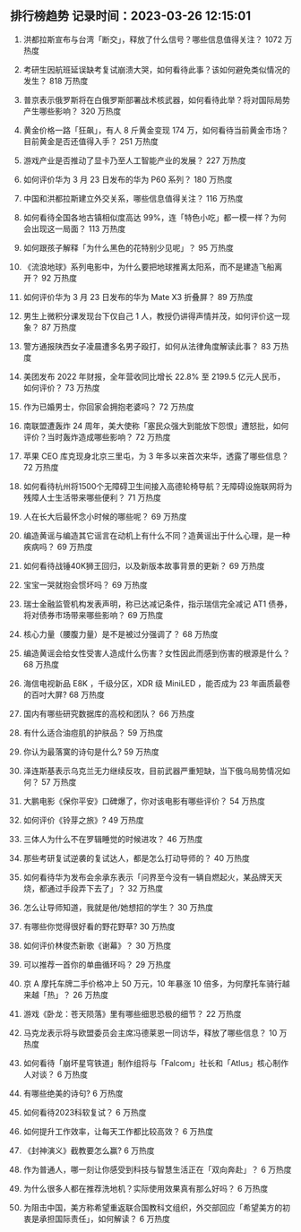 
## 排行榜趋势 记录时间：2023-03-26 12:15:01
  
  1. 洪都拉斯宣布与台湾「断交」，释放了什么信号？哪些信息值得关注？ 1072 万热度
    
  2. 考研生因航班延误缺考复试崩溃大哭，如何看待此事？该如何避免类似情况的发生？ 818 万热度
    
  3. 普京表示俄罗斯将在白俄罗斯部署战术核武器，如何看待此举？将对国际局势产生哪些影响？ 320 万热度
    
  4. 黄金价格一路「狂飙」，有人 8 斤黄金变现 174 万，如何看待当前黄金市场？目前黄金是否还值得入手？ 251 万热度
    
  5. 游戏产业是否推动了显卡乃至人工智能产业的发展？ 227 万热度
    
  6. 如何评价华为 3 月 23 日发布的华为 P60 系列？ 180 万热度
    
  7. 中国和洪都拉斯建立外交关系，哪些信息值得关注？ 116 万热度
    
  8. 如何看待全国各地古镇相似度高达 99%，连「特色小吃」都一模一样？为何会出现这一局面？ 113 万热度
    
  9. 如何跟孩子解释「为什么黑色的花特别少见呢」？ 95 万热度
    
  10. 《流浪地球》系列电影中，为什么要把地球推离太阳系，而不是建造飞船离开？ 92 万热度
    
  11. 如何评价华为 3 月 23 日发布的华为 Mate X3 折叠屏？ 89 万热度
    
  12. 男生上微积分课发现台下仅自己 1 人，教授仍讲得声情并茂，如何评价这一现象？ 87 万热度
    
  13. 警方通报陕西女子凌晨遭多名男子殴打，如何从法律角度解读此事？ 83 万热度
    
  14. 美团发布 2022 年财报，全年营收同比增长 22.8% 至 2199.5 亿元人民币，如何评价？ 73 万热度
    
  15. 作为已婚男士，你回家会拥抱老婆吗？ 72 万热度
    
  16. 南联盟遭轰炸 24 周年，美大使称「塞民众强大到能放下怨恨」遭怒批，如何评价？当时轰炸造成哪些影响？ 72 万热度
    
  17. 苹果 CEO 库克现身北京三里屯，为 3 年多以来首次来华，透露了哪些信息？ 72 万热度
    
  18. 如何看待杭州将1500个无障碍卫生间接入高德轮椅导航？无障碍设施联网将为残障人士生活带来哪些便利？ 71 万热度
    
  19. 人在长大后最怀念小时候的哪些呢？ 69 万热度
    
  20. 编造黄谣与编造其它谣言在动机上有什么不同？造黄谣出于什么心理，是一种疾病吗？ 69 万热度
    
  21. 如何看待战锤40K狮王回归，以及新版本故事背景的更新？ 69 万热度
    
  22. 宝宝一哭就抱会惯坏吗？ 69 万热度
    
  23. 瑞士金融监管机构发表声明，称已达减记条件，指示瑞信完全减记 AT1 债券，将对债券市场带来哪些影响？ 69 万热度
    
  24. 核心力量（腰腹力量）是不是被过分强调了？ 68 万热度
    
  25. 编造黄谣会给女性受害人造成什么伤害？女性因此而感到伤害的根源是什么？ 68 万热度
    
  26. 海信电视新品 E8K ，千级分区，XDR 级 MiniLED ，能否成为 23 年画质最卷的百吋大屏? 68 万热度
    
  27. 国内有哪些研究数据库的高校和团队？ 66 万热度
    
  28. 有什么适合油痘肌的护肤品？ 59 万热度
    
  29. 你认为最落寞的诗句是什么? 59 万热度
    
  30. 泽连斯基表示乌克兰无力继续反攻，目前武器严重短缺，当下俄乌局势情况如何？ 57 万热度
    
  31. 大鹏电影《保你平安》口碑爆了，你对该电影有哪些评价？ 54 万热度
    
  32. 如何评价《铃芽之旅》? 49 万热度
    
  33. 三体人为什么不在罗辑睡觉的时候进攻？ 46 万热度
    
  34. 那些考研复试逆袭的复试达人，都是怎么打动导师的？ 40 万热度
    
  35. 如何看待华为发布会余承东表示「问界至今没有一辆自燃起火，某品牌天天烧，都通过手段弄下去了」？ 32 万热度
    
  36. 怎么让导师知道，我就是他/她想招的学生？ 30 万热度
    
  37. 有哪些你觉得很好看的野花野草? 30 万热度
    
  38. 如何评价林俊杰新歌《谢幕》？ 30 万热度
    
  39. 可以推荐一首你的单曲循环吗？ 29 万热度
    
  40. 京 A 摩托车牌二手价格冲上 50 万元，10 年暴涨 10 倍多，为何摩托车骑行越来越「热」？ 26 万热度
    
  41. 游戏《卧龙：苍天陨落》里有哪些细思恐极的细节？ 22 万热度
    
  42. 马克龙表示将与欧盟委员会主席冯德莱恩一同访华，释放了哪些信息？ 10 万热度
    
  43. 如何看待「崩坏星穹铁道」制作组将与「Falcom」社长和「Atlus」核心制作人对谈？ 6 万热度
    
  44. 有哪些绝美的诗句? 6 万热度
    
  45. 如何看待2023科软复试？ 6 万热度
    
  46. 如何提升工作效率，让每天工作都比较高效？ 6 万热度
    
  47. 《封神演义》截教要怎么赢? 6 万热度
    
  48. 作为普通人，哪一刻让你感受到科技与智慧生活正在「双向奔赴」？ 6 万热度
    
  49. 为什么很多人都在推荐洗地机？实际使用效果真有那么好吗？ 6 万热度
    
  50. 为阻击中国，美方称希望重返联合国教科文组织，外交部回应「希望美方的初衷是承担国际责任」，如何解读？ 6 万热度
    